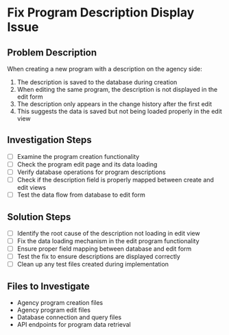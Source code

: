 # Fix Program Description Display Issue

## Problem Description
When creating a new program with a description on the agency side:
1. The description is saved to the database during creation
2. When editing the same program, the description is not displayed in the edit form
3. The description only appears in the change history after the first edit
4. This suggests the data is saved but not being loaded properly in the edit view

## Investigation Steps
- [ ] Examine the program creation functionality
- [ ] Check the program edit page and its data loading
- [ ] Verify database operations for program descriptions
- [ ] Check if the description field is properly mapped between create and edit views
- [ ] Test the data flow from database to edit form

## Solution Steps
- [ ] Identify the root cause of the description not loading in edit view
- [ ] Fix the data loading mechanism in the edit program functionality
- [ ] Ensure proper field mapping between database and edit form
- [ ] Test the fix to ensure descriptions are displayed correctly
- [ ] Clean up any test files created during implementation

## Files to Investigate
- Agency program creation files
- Agency program edit files
- Database connection and query files
- API endpoints for program data retrieval
